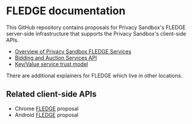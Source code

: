 # FLEDGE documentation

This GitHub repository contains proposals for Privacy Sandbox's
FLEDGE server-side infrastructure that supports the Privacy
Sandbox's client-side APIs.

* [Overview of Privacy Sandbox FLEDGE Services](trusted_services_overview.md)
* [Bidding and Auction Services API](bidding_auction_services_api.md)
* [Key/Value service trust model](key_value_service_trust_model.md)

There are additional explainers for FLEDGE which live in other locations.

## Related client-side APIs

* Chrome [FLEDGE](https://github.com/WICG/turtledove/blob/main/FLEDGE.md) proposal
* Android [FLEDGE](https://developer.android.com/design-for-safety/privacy-sandbox/fledge) proposal
